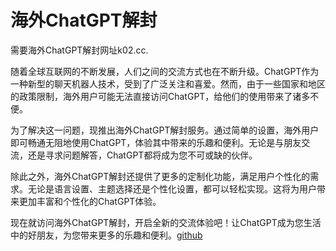 # 海外ChatGPT解封

需要海外ChatGPT解封网址k02.cc.

随着全球互联网的不断发展，人们之间的交流方式也在不断升级。ChatGPT作为一种新型的聊天机器人技术，受到了广泛关注和喜爱。然而，由于一些国家和地区的政策限制，海外用户可能无法直接访问ChatGPT，给他们的使用带来了诸多不便。

为了解决这一问题，现推出海外ChatGPT解封服务。通过简单的设置，海外用户即可畅通无阻地使用ChatGPT，体验其中带来的乐趣和便利。无论是与朋友交流，还是寻求问题解答，ChatGPT都将成为您不可或缺的伙伴。

除此之外，海外ChatGPT解封还提供了更多的定制化功能，满足用户个性化的需求。无论是语言设置、主题选择还是个性化设置，都可以轻松实现。这将为用户带来更加丰富和个性化的ChatGPT体验。

现在就访问海外ChatGPT解封，开启全新的交流体验吧！让ChatGPT成为您生活中的好朋友，为您带来更多的乐趣和便利。[github](https://github.com)